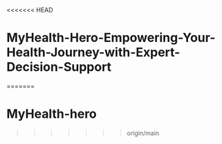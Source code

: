 <<<<<<< HEAD
# MyHealth-Hero-Empowering-Your-Health-Journey-with-Expert-Decision-Support
=======
# MyHealth-hero
>>>>>>> origin/main
